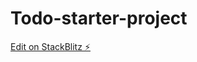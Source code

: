 # Todo-starter-project

[Edit on StackBlitz ⚡️](https://stackblitz.com/edit/stackblitz-starters-krm4ns)